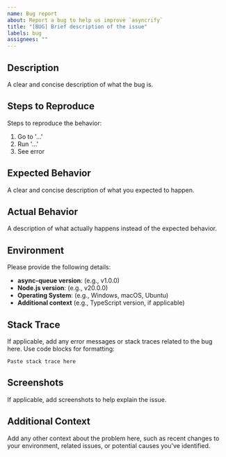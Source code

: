 ```yaml
---
name: Bug report
about: Report a bug to help us improve `asyncrify`
title: "[BUG] Brief description of the issue"
labels: bug
assignees: ""
---
```


## Description

A clear and concise description of what the bug is.

## Steps to Reproduce

Steps to reproduce the behavior:

1. Go to '...'
2. Run '...'
3. See error

## Expected Behavior

A clear and concise description of what you expected to happen.

## Actual Behavior

A description of what actually happens instead of the expected behavior.

## Environment

Please provide the following details:

- **async-queue version**: (e.g., v1.0.0)
- **Node.js version**: (e.g., v20.0.0)
- **Operating System**: (e.g., Windows, macOS, Ubuntu)
- **Additional context** (e.g., TypeScript version, if applicable)

## Stack Trace

If applicable, add any error messages or stack traces related to the bug here. Use code blocks for formatting:

```text
Paste stack trace here
```

## Screenshots

If applicable, add screenshots to help explain the issue.

## Additional Context

Add any other context about the problem here, such as recent changes to your environment, related issues, or potential causes you've identified.
